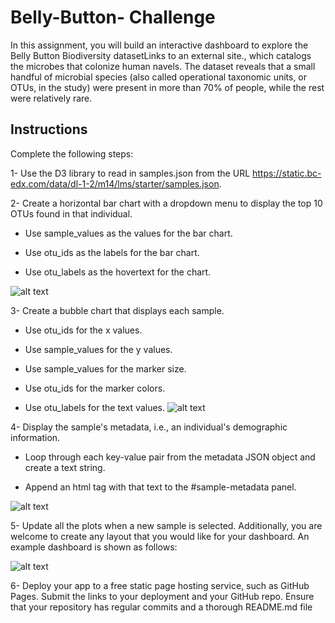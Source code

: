 # Belly-Button- Challenge

In this assignment, you will build an interactive dashboard to explore the Belly Button Biodiversity datasetLinks to an external site., which catalogs the microbes that colonize human navels.
The dataset reveals that a small handful of microbial species (also called operational taxonomic units, or OTUs, in the study) were present in more than 70% of people, while the rest were relatively rare.

## Instructions
Complete the following steps:

1- Use the D3 library to read in samples.json from the URL https://static.bc-edx.com/data/dl-1-2/m14/lms/starter/samples.json.

2- Create a horizontal bar chart with a dropdown menu to display the top 10 OTUs found in that individual.

  - Use sample_values as the values for the bar chart.

  - Use otu_ids as the labels for the bar chart.

  - Use otu_labels as the hovertext for the chart.

![alt text](https://static.bc-edx.com/data/dl-1-2/m14/lms/img/hw01.jpg)

3- Create a bubble chart that displays each sample.

  - Use otu_ids for the x values.

  - Use sample_values for the y values.

  - Use sample_values for the marker size.

  - Use otu_ids for the marker colors.

  - Use otu_labels for the text values.
![alt text](https://static.bc-edx.com/data/dl-1-2/m14/lms/img/bubble_chart.jpg)

4- Display the sample's metadata, i.e., an individual's demographic information.

  - Loop through each key-value pair from the metadata JSON object and create a text string.

  - Append an html tag with that text to the #sample-metadata panel.

![alt text](https://static.bc-edx.com/data/dl-1-2/m14/lms/img/hw03.jpg)

5- Update all the plots when a new sample is selected. Additionally, you are welcome to create any layout that you would like for your dashboard. An example dashboard is shown as follows:

![alt text](https://static.bc-edx.com/data/dl-1-2/m14/lms/img/hw02.jpg)

6- Deploy your app to a free static page hosting service, such as GitHub Pages. Submit the links to your deployment and your GitHub repo. Ensure that your repository has regular commits and a thorough README.md file
